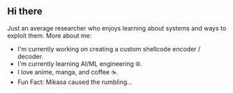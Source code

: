 ## Hi there 
Just an average researcher who enjoys learning about systems and ways to exploit them.
More about me:
- I'm currently working on creating a custom shellcode encoder / decoder.
- I'm currently learning AI/ML engineering 🌐.
- I love anime, manga, and coffee ☕. 
- Fun Fact: Mikasa caused the rumbling...
<!--
**KazamaDono/KazamaDono** is a ✨ _special_ ✨ repository because its `README.md` (this file) appears on your GitHub profile.

Here are some ideas to get you started:

- 🔭 I’m currently working on ...
- 🌱 I’m currently learning ...
- 👯 I’m looking to collaborate on ...
- 🤔 I’m looking for help with ...
- 💬 Ask me about ...
- 📫 How to reach me: ...
- 😄 Pronouns: ...
- ⚡ Fun fact: ...
-->

